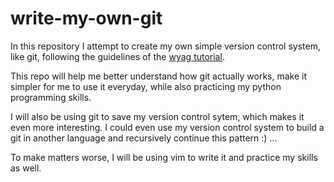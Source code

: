 # write-my-own-git

In this repository I attempt to create my own simple version control system, like git, following the guidelines of the [wyag tutorial](https://wyag.thb.lt/).

This repo will help me better understand how git actually works, make it simpler for me to use it everyday, while also practicing my python programming skills.

I will also be using git to save my version control sytem, which makes it even more interesting. I could even use my version control system to build a git in another language and recursively continue this pattern :) ...

To make matters worse, I will be using vim to write it and practice my skills as well.
